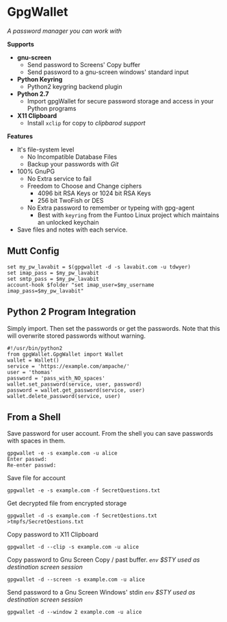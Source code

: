 GpgWallet
==========
*A password manager you can work with*


**Supports**
  - **gnu-screen**
    - Send password to Screens' Copy buffer
    - Send password to a gnu-screen windows' standard input
  - **Python Keyring**
    - Python2 keygring backend plugin
  - **Python 2.7**
    - Import gpgWallet for secure password storage and access in your Python programs
  - **X11 Clipboard**
    - Install `xclip` for copy to *clipbarod support*

**Features**
- It's file-system level
  - No Incompatible Database Files
  - Backup your passwords with _Git_
- 100% GnuPG
  - No Extra service to fail
  - Freedom to Choose and Change ciphers
    - 4096 bit RSA Keys or 1024 bit RSA Keys
    - 256 bit TwoFish or DES
  - No Extra password to remember or typeing with gpg-agent
    - Best with `keyring` from the Funtoo Linux project which maintains an unlocked keychain
- Save files and notes with each service.


Mutt Config
-----------


    set my_pw_lavabit = $(gpgwallet -d -s lavabit.com -u tdwyer)
    set imap_pass = $my_pw_lavabit
    set smtp_pass = $my_pw_lavabit
    account-hook $folder "set imap_user=$my_username imap_pass=$my_pw_lavabit"


Python 2 Program Integration
----------------------------


Simply import. Then set the passwords or get the passwords. Note that this will overwrite stored passwords without warning.

    #!/usr/bin/python2
    from gpgWallet.GpgWallet import Wallet
    wallet = Wallet()
    service = 'https://example.com/ampache/'
    user = 'thomas'
    password = 'pass_with_NO_spaces'
    wallet.set_password(service, user, password)
    password = wallet.get_password(service, user)
    wallet.delete_password(service, user)


From a Shell
------------


Save password for user account. From the shell you can save passwords with spaces in them.

    gpgwallet -e -s example.com -u alice
    Enter passwd:
    Re-enter passwd:

Save file for account

    gpgwallet -e -s example.com -f SecretQuestions.txt

Get decrypted file from encrypted storage

    gpgwallet -d -s example.com -f SecretQestions.txt >tmpfs/SecretQestions.txt

Copy password to X11 Clipboard

    gpgwallet -d --clip -s example.com -u alice

Copy password to Gnu Screen Copy / past buffer. *`env` $STY used as destination screen session*

    gpgwallet -d --screen -s example.com -u alice

Send password to a Gnu Screen Windows' stdin *`env` $STY used as destination screen session*

    gpgwallet -d --window 2 example.com -u alice


